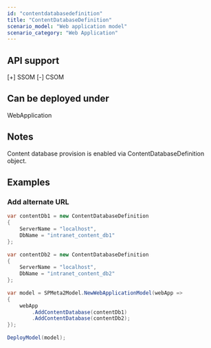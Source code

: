 ```yaml
---
id: "contentdatabasedefinition"
title: "ContentDatabaseDefinition"
scenario_model: "Web application model"
scenario_category: "Web Application"
---
```


## API support
[+] SSOM [-] CSOM

## Can be deployed under
WebApplication

## Notes
Content database provision is enabled via ContentDatabaseDefinition object.

## Examples

### Add alternate URL

```cs
var contentDb1 = new ContentDatabaseDefinition
{
    ServerName = "localhost",
    DbName = "intranet_content_db1"
};
 
var contentDb2 = new ContentDatabaseDefinition
{
    ServerName = "localhost",
    DbName = "intranet_content_db2"
};
 
var model = SPMeta2Model.NewWebApplicationModel(webApp =>
{
    webApp
        .AddContentDatabase(contentDb1)
        .AddContentDatabase(contentDb2);
});
 
DeployModel(model);
```